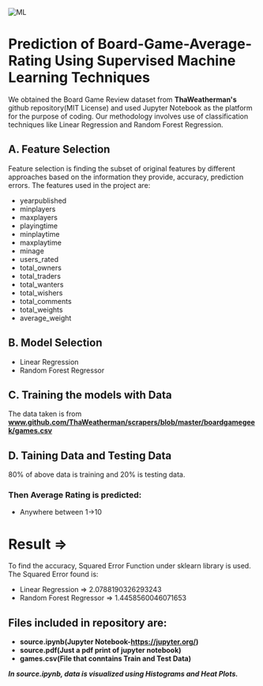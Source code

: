 ![ML](https://media-exp1.licdn.com/dms/image/C4D12AQEpT9a_XdqA7g/article-cover_image-shrink_720_1280/0?e=1591228800&v=beta&t=xKHzfbZE5Kk4YHcTow_6sXE0Ec-PoHuQpYMaTjhAm1c)
# Prediction of Board-Game-Average-Rating Using Supervised Machine Learning Techniques
We obtained the Board Game Review dataset from **ThaWeatherman's** github repository(MIT License) and used Jupyter Notebook as the platform for the purpose of coding. Our methodology involves use of classification techniques like Linear Regression and Random Forest Regression.
## A. Feature Selection
Feature selection is finding the subset of original features by different approaches based on the information they provide, accuracy, prediction errors.
The features used in the project are:
- yearpublished
- minplayers
- maxplayers
- playingtime
- minplaytime
- maxplaytime
- minage
- users_rated
- total_owners
- total_traders
- total_wanters
- total_wishers
- total_comments
- total_weights
- average_weight
## B. Model Selection
* Linear Regression
* Random Forest Regressor
## C. Training the models with Data
The data taken is from **www.github.com/ThaWeatherman/scrapers/blob/master/boardgamegeek/games.csv**
## D. Taining Data and Testing Data
80% of above data is training and 20% is testing data.
### Then Average Rating is predicted:
- Anywhere between 1->10
# Result =>
To find the accuracy, Squared Error Function under sklearn library is used.
The Squared Error found is:
- Linear Regression => 2.0788190326293243
- Random Forest Regressor => 1.4458560046071653
## Files included in repository are:
- **source.ipynb(Jupyter Notebook-https://jupyter.org/)**
- **source.pdf(Just a pdf print of jupyter notebook)**
- **games.csv(File that conntains Train and Test Data)**  <br />

***In source.ipynb, data is visualized using Histograms and Heat Plots.***
